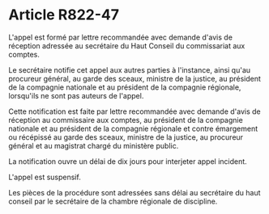 # Article R822-47

<p>L'appel est formé par lettre recommandée avec demande d'avis de réception adressée au secrétaire du Haut Conseil du commissariat aux comptes.</p><p>Le secrétaire notifie cet appel aux autres parties à l'instance, ainsi qu'au procureur général, au garde des sceaux, ministre de la justice, au président de la compagnie nationale et au président de la compagnie régionale, lorsqu'ils ne sont pas auteurs de l'appel.</p><p>Cette notification est faite par lettre recommandée avec demande d'avis de réception au commissaire aux comptes, au président de la compagnie nationale et au président de la compagnie régionale et contre émargement ou récépissé au garde des sceaux, ministre de la justice, au procureur général et au magistrat chargé du ministère public.</p><p>La notification ouvre un délai de dix jours pour interjeter appel incident.</p><p>L'appel est suspensif.</p><p>Les pièces de la procédure sont adressées sans délai au secrétaire du haut conseil par le secrétaire de la chambre régionale de discipline.</p>